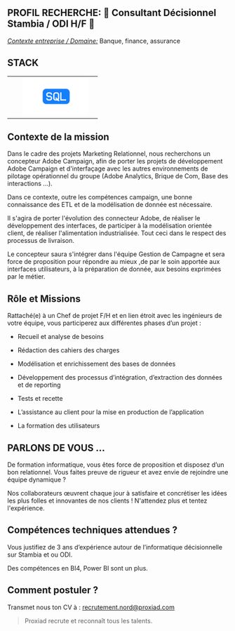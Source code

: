 PROFIL RECHERCHE: 🐝 **Consultant Décisionnel Stambia / ODI H/F** 🐝
---

<ins>*Contexte entreprise / Domaine:*</ins> Banque, finance, assurance


STACK
--- 

<table>
    <tr>
        <td><img src="https://www.silpc.fr/sites/default/files/images/partenaires/formatLOGOsiteweb-Stambia.png" width="150" alt=""></td>
        <td><img src="https://www.cloudlist.fr/wp-content/uploads/2023/04/power-bi_logo.png" width="150" alt=""></td>
        <td><img src="/assets/images/SQL.png" width="150" alt=""></td>
        <td><img src="https://static.8awake.com/uploads/2021/11/adobe-campaign-adobe-experience-cloud.png" width="150" alt=""></td>
    </tr>
</table>


**Contexte de la mission**
-----------------------

Dans le cadre des projets Marketing Relationnel, nous recherchons un concepteur Adobe Campaign, afin de porter les projets de développement Adobe Campaign et d'interfaçage avec les autres environnements de pilotage opérationnel du groupe (Adobe Analytics, Brique de Com, Base des interactions ...).

Dans ce contexte, outre les compétences campaign, une bonne connaissance des ETL et de la modélisation de donnée est nécessaire.

Il s'agira de porter l'évolution des connecteur Adobe, de réaliser le développement des interfaces, de participer à la modélisation orientée client, de réaliser l'alimentation industrialisée. Tout ceci dans le respect des processus de livraison.

Le concepteur saura s'intégrer dans l'équipe Gestion de Campagne et sera force de proposition pour répondre au mieux ,de par le soin apportée aux interfaces utilisateurs, à la préparation de donnée, aux besoins exprimées par le métier.


**Rôle et Missions**
-----------------------

Rattaché(e) à un Chef de projet F/H et en lien étroit avec les ingénieurs 
de votre équipe, vous participerez aux différentes phases d’un projet :

* Recueil et analyse de besoins

* Rédaction des cahiers des charges

* Modélisation et enrichissement des bases de données

* Développement des processus d’intégration, d’extraction des données et de reporting

* Tests et recette

* L’assistance au client pour la mise en production de l’application

* La formation des utilisateurs

**PARLONS DE VOUS …**
-----

De formation informatique, vous êtes force de proposition et disposez 
d’un bon relationnel. Vous faites preuve de rigueur et avez envie de 
rejoindre une équipe dynamique ?


Nos collaborateurs œuvrent chaque jour à satisfaire et concrétiser
les idées les plus folles et innovantes de nos clients !
N'attendez plus et tentez l'expérience.

**Compétences techniques attendues ?**
---

Vous justifiez de 3 ans d’expérience autour de l’informatique décisionnelle sur Stambia et ou ODI.

Des compétences en BI4, Power BI sont un plus.

**Comment postuler ?**
---
Transmet nous ton CV à : recrutement.nord@proxiad.com


> Proxiad recrute et reconnaît tous les talents.
